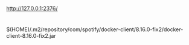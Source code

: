 #

http://127.0.0.1:2376/

# 

$(HOME)/.m2/repository/com/spotify/docker-client/8.16.0-fix2/docker-client-8.16.0-fix2.jar